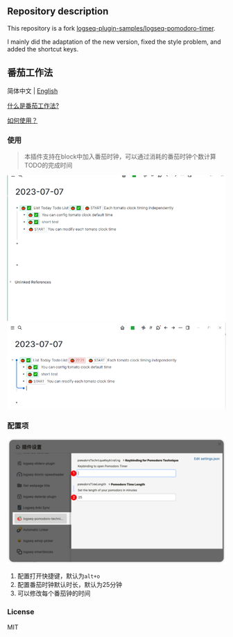 ## Repository description
This repository is a fork [logseq-plugin-samples/logseq-pomodoro-timer](https://github.com/logseq/logseq-plugin-samples/tree/master/logseq-pomodoro-timer).

I mainly did the adaptation of the new version, fixed the style problem, and added the shortcut keys.
## 番茄工作法 
简体中文 | [English](./README.md)

[什么是番茄工作法?](https://zh.m.wikipedia.org/zh-hans/%E7%95%AA%E8%8C%84%E5%B7%A5%E4%BD%9C%E6%B3%95)

[如何使用？](https://www.zhihu.com/question/20189826)

### 使用
> 本插件支持在block中加入番茄时钟，可以通过消耗的番茄时钟个数计算TODO的完成时间

![demo](./images/demo.gif)
![demo1](./images/demo1.png)

### 配置项
![配置项](./images/option.png)
1. 配置打开快捷键，默认为`alt+o`
2. 配置番茄时钟默认时长，默认为25分钟
3. 可以修改每个番茄钟的时间

### License
MIT
